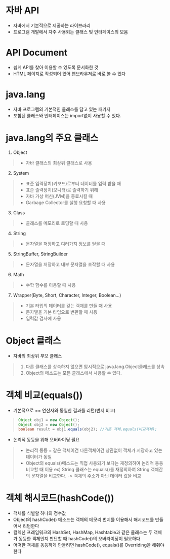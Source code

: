 # 자바 API

- 자바에서 기본적으로 제공하는 라이브러리
- 프로그램 개발에서 자주 사용되는 클래스 및 인터페이스의 모음


# API Document

- 쉽게 API를 찾아 이용할 수 있도록 문서화한 것
- HTML 페이지로 작성되어 있어 웹브라우저로 바로 볼 수 있다


# java.lang
  - 자바 프로그램의 기본적인 클래스를 담고 있는 패키지
-  포함된 클래스와 인터페이스는 import없이 사용할 수 있다.

# java.lang의 주요 클래스

 1. Object   
> - 자바 클래스의 최상위 클래스로 사용

2. System
> - 표준 입력장치(키보드)로부터 데이터를 입력 받을 때
> - 표준 출력장치(모니터)로 출력하기 위해
> - 자바 가상 머신(JVM)을 종료시킬 때
> - Garbage Collector를 실행 요청할 때 사용


3. Class
> - 클래스를 메모리로 로딩할 때 사용


4. String
> - 문자열을 저장하고 여러가지 정보를 얻을 때


5. StringBuffer, StringBuilder
> - 문자열을 저장하고 내부 문자열을 조작할 때 사용


6. Math
> - 수학 함수를 이용할 때 사용


7. Wrapper(Byte, Short, Character, Integer, Boolean...)
> - 기본 타입의 데이터를 갖는 객체를 만들 때 사용
> - 문자열을 기본 타입으로 변환할 때 사용
> - 입력값 검사에 사용

# Object 클래스
- 자바의 최상위 부모 클래스
> 1. 다른 클래스를 상속하지 않으면 암시적으로 java.lang.Object클래스를 상속
> 2. Object의 메소드는 모든 클래스에서 사용할 수 있다.

# 객체 비교(equals())
- 기본적으로 == 연산자와 동일한 결과를 리턴(번지 비교)
> ```java
> Object obj1 = new Object();
> Object obj2 = new Object();
> boolean result = obj1.equals(obj2); //기준 객체.equals(비교객체);
> ```
- 논리적 동등을 위해 오버라이딩 필요
> - 논리적 동등 = 같은 객체이건 다른객체이건 상관없이 객체가 저장하고 있는 데이터가 동일
> - Object의 equals()메소드는 직접 사용되기 보다는 재정의하여 논리적 동등 비교할 때 이용
>  ex) String 클래스는 equals()를 재정의하여 String 객체간의 문자열을 비교한다. -> 객체의 주소가 아닌 데이터 값을 비교

# 객체 해시코드(hashCode())
- 객체를 식별할 하나의 정수값
- Object의 hashCode() 메소드는 객체의 메모리 번지를 이용해서 해시코드를 만들어서 리턴한다
- 컬렉션 프레임워크의 HashSet, HashMap, Hashtable과 같은 클래스는 두 객체가 동등한 객체인지 판단할 때 hashCode()의 오버라이딩이 필요하다
- 어떠한 객체를 동등하게 만들려면 hashCode(), equals()를 Overriding을 해줘야 한다
